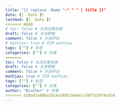 ```yaml
---
title: "{{ replace .Name "-" " " | title }}"
date: {{ .Date }}
lastmod: {{ .Date }}
<<<<<<< HEAD
# toc: false # 关闭文章目录
draft: false # 关闭草稿
comment: false # 关闭评论
# mathjax: true # 打开 mathjax
tags: [""] # 标签
categories: [""] # 分类
=======
toc: false # 关闭文章目录
draft: false # 关闭草稿
comment: false # 关闭评论
mathjax: true # 打开 mathjax
tags: [""] # 标签
categories: [""] # 分类
author: "BinCher" # 作者
>>>>>>> d30ad2e086a1814a369234ebecc58f515979c634
---
```


